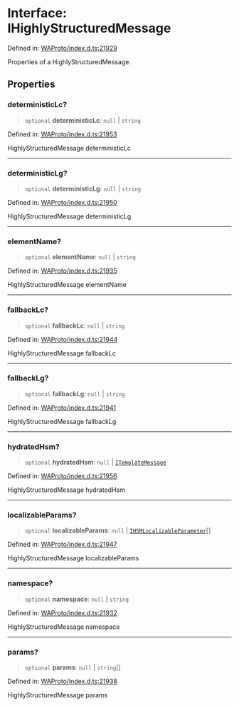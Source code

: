 # Interface: IHighlyStructuredMessage

Defined in: [WAProto/index.d.ts:21929](https://github.com/Fokusdotid/Baileys/blob/4c54e9ae0a9f37422d51e97c3454891bf06f36e1/WAProto/index.d.ts#L21929)

Properties of a HighlyStructuredMessage.

## Properties

### deterministicLc?

> `optional` **deterministicLc**: `null` \| `string`

Defined in: [WAProto/index.d.ts:21953](https://github.com/Fokusdotid/Baileys/blob/4c54e9ae0a9f37422d51e97c3454891bf06f36e1/WAProto/index.d.ts#L21953)

HighlyStructuredMessage deterministicLc

***

### deterministicLg?

> `optional` **deterministicLg**: `null` \| `string`

Defined in: [WAProto/index.d.ts:21950](https://github.com/Fokusdotid/Baileys/blob/4c54e9ae0a9f37422d51e97c3454891bf06f36e1/WAProto/index.d.ts#L21950)

HighlyStructuredMessage deterministicLg

***

### elementName?

> `optional` **elementName**: `null` \| `string`

Defined in: [WAProto/index.d.ts:21935](https://github.com/Fokusdotid/Baileys/blob/4c54e9ae0a9f37422d51e97c3454891bf06f36e1/WAProto/index.d.ts#L21935)

HighlyStructuredMessage elementName

***

### fallbackLc?

> `optional` **fallbackLc**: `null` \| `string`

Defined in: [WAProto/index.d.ts:21944](https://github.com/Fokusdotid/Baileys/blob/4c54e9ae0a9f37422d51e97c3454891bf06f36e1/WAProto/index.d.ts#L21944)

HighlyStructuredMessage fallbackLc

***

### fallbackLg?

> `optional` **fallbackLg**: `null` \| `string`

Defined in: [WAProto/index.d.ts:21941](https://github.com/Fokusdotid/Baileys/blob/4c54e9ae0a9f37422d51e97c3454891bf06f36e1/WAProto/index.d.ts#L21941)

HighlyStructuredMessage fallbackLg

***

### hydratedHsm?

> `optional` **hydratedHsm**: `null` \| [`ITemplateMessage`](ITemplateMessage.md)

Defined in: [WAProto/index.d.ts:21956](https://github.com/Fokusdotid/Baileys/blob/4c54e9ae0a9f37422d51e97c3454891bf06f36e1/WAProto/index.d.ts#L21956)

HighlyStructuredMessage hydratedHsm

***

### localizableParams?

> `optional` **localizableParams**: `null` \| [`IHSMLocalizableParameter`](../namespaces/HighlyStructuredMessage/interfaces/IHSMLocalizableParameter.md)[]

Defined in: [WAProto/index.d.ts:21947](https://github.com/Fokusdotid/Baileys/blob/4c54e9ae0a9f37422d51e97c3454891bf06f36e1/WAProto/index.d.ts#L21947)

HighlyStructuredMessage localizableParams

***

### namespace?

> `optional` **namespace**: `null` \| `string`

Defined in: [WAProto/index.d.ts:21932](https://github.com/Fokusdotid/Baileys/blob/4c54e9ae0a9f37422d51e97c3454891bf06f36e1/WAProto/index.d.ts#L21932)

HighlyStructuredMessage namespace

***

### params?

> `optional` **params**: `null` \| `string`[]

Defined in: [WAProto/index.d.ts:21938](https://github.com/Fokusdotid/Baileys/blob/4c54e9ae0a9f37422d51e97c3454891bf06f36e1/WAProto/index.d.ts#L21938)

HighlyStructuredMessage params
